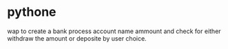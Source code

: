 # pythone
wap to create a bank process account name ammount and check for either withdraw the amount or deposite by user choice.
